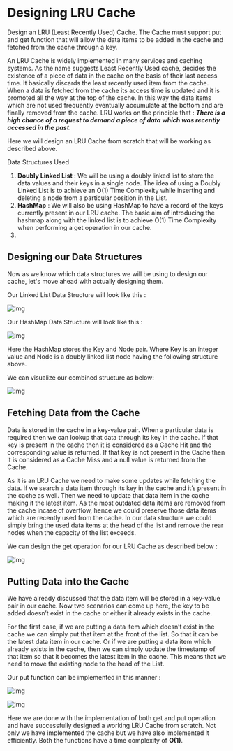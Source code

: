# Designing LRU Cache



Design an LRU (Least Recently Used) Cache. The Cache must support put and get function that will allow the data items to be added in the cache and fetched from the cache through a key.

An LRU Cache is widely implemented in many services and caching systems. As the name suggests Least Recently Used cache, decides the existence of a piece of data in the cache on the basis of their last access time. It basically discards the least recently used item from the cache. When a data is fetched from the cache its access time is updated and it is promoted all the way at the top of the cache. In this way the data items which are not used frequently eventually accumulate at the bottom and are finally removed from the cache. LRU works on the principle that : ***There is a high chance of a request to demand a piece of data which was recently accessed in the past***.

Here we will design an LRU Cache from scratch that will be working as described above.

Data Structures Used

1. **Doubly Linked List** : We will be using a doubly linked list to store the data values and their keys in a single node. The idea of using a Doubly Linked List is to achieve an O(1) Time Complexity while inserting and deleting a node from a particular position in the List.
2. **HashMap** : We will also be using HashMap to have a record of the keys currently present in our LRU cache. The basic aim of introducing the hashmap along with the linked list is to achieve O(1) Time Complexity when performing a get operation in our cache.
3. 

## Designing our Data Structures

Now as we know which data structures we will be using to design our cache, let's move ahead with actually designing them.

Our Linked List Data Structure will look like this :



![img](https://systemsthatscale.org/problems/problem-media/lru-cache-1.png)


Our HashMap Data Structure will look like this :



![img](https://systemsthatscale.org/problems/problem-media/lru-cache-2.png)

Here the HashMap stores the Key and Node pair. Where Key is an integer value and Node is a doubly linked list node having the following structure above.

We can visualize our combined structure as below:

![img](https://systemsthatscale.org/problems/problem-media/lru-cache-dsa.png)



## Fetching Data from the Cache

Data is stored in the cache in a key-value pair. When a particular data is required then we can lookup that data through its key in the cache. If that key is present in the cache then it is considered as a Cache Hit and the corresponding value is returned. If that key is not present in the Cache then it is considered as a Cache Miss and a null value is returned from the Cache.

As it is an LRU Cache we need to make some updates while fetching the data. If we search a data item through its key in the cache and it’s present in the cache as well. Then we need to update that data item in the cache making it the latest item. As the most outdated data items are removed from the cache incase of overflow, hence we could preserve those data items which are recently used from the cache. In our data structure we could simply bring the used data items at the head of the list and remove the rear nodes when the capacity of the list exceeds.

We can design the get operation for our LRU Cache as described below :



![img](https://systemsthatscale.org/problems/problem-media/lru-cache-3.png)



## Putting Data into the Cache

We have already discussed that the data item will be stored in a key-value pair in our cache. Now two scenarios can come up here, the key to be added doesn’t exist in the cache or either it already exists in the cache.

For the first case, if we are putting a data item which doesn’t exist in the cache we can simply put that item at the front of the list. So that it can be the latest data item in our cache. Or if we are putting a data item which already exists in the cache, then we can simply update the timestamp of that item so that it becomes the latest item in the cache. This means that we need to move the existing node to the head of the List.

Our put function can be implemented in this manner :



![img](https://systemsthatscale.org/problems/problem-media/lru-cache-4.png)



![img](https://systemsthatscale.org/problems/problem-media/lru-cache-5.png)


Here we are done with the implementation of both get and put operation and have successfully designed a working LRU Cache from scratch. Not only we have implemented the cache but we have also implemented it efficiently. Both the functions have a time complexity of **O(1)**.